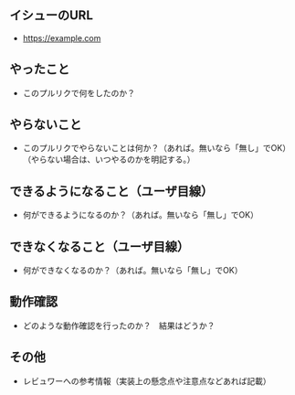 ## イシューのURL
* https://example.com

## やったこと
* このプルリクで何をしたのか？

## やらないこと
* このプルリクでやらないことは何か？（あれば。無いなら「無し」でOK）（やらない場合は、いつやるのかを明記する。）

## できるようになること（ユーザ目線）
* 何ができるようになるのか？（あれば。無いなら「無し」でOK）

## できなくなること（ユーザ目線）
* 何ができなくなるのか？（あれば。無いなら「無し」でOK）

## 動作確認
* どのような動作確認を行ったのか？　結果はどうか？

## その他
* レビュワーへの参考情報（実装上の懸念点や注意点などあれば記載）